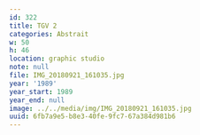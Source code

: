```yaml
---
id: 322
title: TGV 2
categories: Abstrait
w: 50
h: 46
location: graphic studio
note: null
file: IMG_20180921_161035.jpg
year: '1989'
year_start: 1989
year_end: null
image: ../../media/img/IMG_20180921_161035.jpg
uuid: 6fb7a9e5-b8e3-40fe-9fc7-67a384d981b6
---
```


